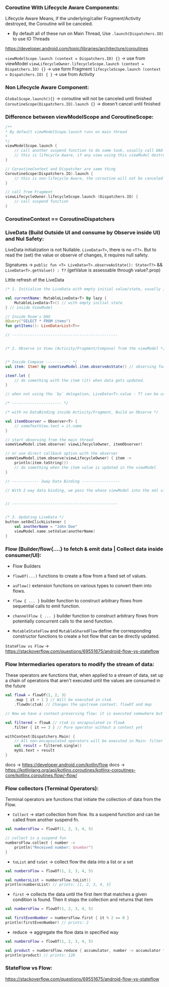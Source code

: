 ### Coroutine With Lifecycle Aware Components:
Lifecycle Aware Means, if the underlying/caller Fragment/Activity destroyed, the Coroutine will be canceled.

* By default all of these run on Main Thread, Use `.launch(Dispatchers.IO)` to use IO Threads

https://developer.android.com/topic/libraries/architecture/coroutines

`viewModelScope.launch (context = Dispatchers.IO) {}` -> use from viewModel
`viewLifecycleOwner.lifecycleScope.launch (context = Dispatchers.IO) {}` -> use form Fragment
`lifecycleScope.launch (context = Dispatchers.IO) { }` -> use from Activity 

### Non Lifecycle Aware Component:
`GlobalScope.launch(){}` -> coroutine will not be canceled until finished
`CoroutineScope(Dispatchers.IO).launch {}` -> doesn't cancel until finished

### Difference between viewModelScope and CoroutineScope:
```kotlin
/**
* By default viewModelScope.launch runs on main thread
* 
*/
viewModelScope.launch {
    // call another suspend function to do some task, usually call DAO
    // this is lifecycle Aware, if any view using this viewModel destroyed, the coroutine will be canaled 
}

// CoroutineContext and Dispatcher are same thing
CoroutineScope(Dispatchers.IO).launch {
    // this is non-lifecycle Aware, the coroutine will not be canceled until finished/returned.
}

// call from Fragment
viewLifecycleOwner.lifecycleScope.launch (Dispatchers.IO) {
    // call suspend function
}

```

### CoroutineContext == CoroutineDispatchers

### LiveData (Build Outside UI and consume by Observe inside UI) and Nul Safety:
LiveData initialization is not Nullable. `LiveData<T>`, there is no `<T?>`. But to read the (set) the value or observe of changes, it requires null safety.

Signatures ->
`public fun <T> LiveData<T>.observeAsState(): State<T?>` && `LiveData<T>.getValue() : T?` (getValue is assessable through value?.prop)

Little refresh of the LiveData
```kotlin
/* 1. Initialize the LiveData with empty initial value/state, usually inside ViewModel or in Room's DAO */

val currentName: MutableLiveData<T> by lazy {
    MutableLiveData<T>() // with empty initial state
} // inside ViewModel

// Inside Room's DAO
@Query("SELECT * FROM items")
fun getItems(): LiveData<List<T>>

// -----------------------------------------------


/* 2. Observe in View (Activity/Fragment/Compose) from the viewModel */


/* Inside Compose ----------- */
val item: Item? by someViewModel.item.observeAsState() // observing form Compose

item?.let {
    // do something with the item (it) when data gets updated.
}

// when not using the `by` delegation, LiveData<T>.value : T? can be used to read updates

/* ---------------------- */

/* with no DataBinding inside Activity/Fragment, Build an Observe */

val itemObserver = Observer<T> {
    // someTextView.text = it.name
}

// start observing from the main thread
someViewModel.item.observe( viewLifecycleOwner, itemObserver)

// or use direct callback option with the observer
someViewModel.item.observe(viewLifecycleOwner) { item ->
    println(item.toString())
    // do something when the item value is updated in the viewModel
}

// ------------ 2way Data Binding -----------------

// With 2 way data binding, we pass the whose viewModel into the xml view. So no need to Observe, it's included inside DataBinding Library


// -----------------------------------------------


/* 3. Updating LiveData */
button.setOnClickListener {
    val anotherName = "John Doe"
    viewModel.name.setValue(anotherName)
}
```

### Flow (Builder/flow{....} to fetch & emit data | Collect data inside consumer/UI):


* Flow Builders

- `flowOf(...)` functions to create a flow from a fixed set of values.

- `asFlow()` extension functions on various types to convert them into flows.

- `flow { ... }` builder function to construct arbitrary flows from sequential calls to emit function.

- `channelFlow { ... }` builder function to construct arbitrary flows from potentially concurrent calls to the send function.

- `MutableStateFlow` and `MutableSharedFlow` define the corresponding constructor functions to create a hot flow that can be directly updated.

`StateFlow vs Flow` -> https://stackoverflow.com/questions/69551675/android-flow-vs-stateflow


### Flow Intermediaries operators to modify the stream of data:
These operators are functions that, when applied to a stream of data, set up a chain of operations that aren't executed until the values are consumed in the future

```kotlin
val flowA = flowOf(1, 2, 3)
    .map { it + 1 } // Will be executed in ctxA
    .flowOn(ctxA) // Changes the upstream context: flowOf and map

// Now we have a context-preserving flow: it is executed somewhere but this information is encapsulated in the flow itself

val filtered = flowA // ctxA is encapsulated in flowA
   .filter { it == 3 } // Pure operator without a context yet

withContext(Dispatchers.Main) {
    // All non-encapsulated operators will be executed in Main: filter and single
    val result = filtered.single()
    myUi.text = result
}
```
docs -> https://developer.android.com/kotlin/flow
docs -> https://kotlinlang.org/api/kotlinx.coroutines/kotlinx-coroutines-core/kotlinx.coroutines.flow/-flow/


### Flow collectors (Terminal Operators):
Terminal operators are functions that initiate the collection of data from the Flow.

* `Collect` -> start collection from flow. Its a suspend function and can be called from another suspend fn.

```kotlin
val numbersFlow = flowOf(1, 2, 3, 4, 5)

// collect is a suspend fun
numbersFlow.collect { number -> 
    println("Received number: $number")
}
```

* `toList` and `toSet` -> collect flow the data into a list or a set

```kotlin
val numbersFlow = flowOf(1, 2, 3, 4, 5)

val numbersList = numbersFlow.toList()
println(numbersList) // prints: [1, 2, 3, 4, 5]
```
* `first` -> collects the data until the first item that matches a given condition is found. Then it stops the collection and returns that item

```kotlin
val numbersFlow = flowOf(1, 2, 3, 4, 5)

val firstEvenNumber = numbersFlow.first { it % 2 == 0 }
println(firstEvenNumber) // prints: 2
```

* reduce -> aggregate the flow data in specified way

```kotlin
val numbersFlow = flowOf(1, 2, 3, 4, 5)

val product = numbersFlow.reduce { accumulator, number -> accumulator * number }
println(product) // prints: 120
```







### StateFlow vs Flow:
https://stackoverflow.com/questions/69551675/android-flow-vs-stateflow